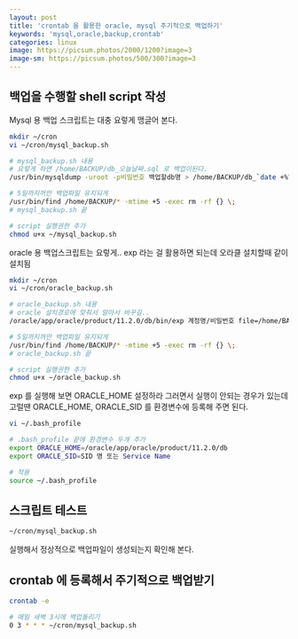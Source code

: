 ```yaml
---
layout: post
title: 'crontab 을 활용한 oracle, mysql 주기적으로 백업하기'
keywords: 'mysql,oracle,backup,crontab'
categories: linux
image: https://picsum.photos/2000/1200?image=3
image-sm: https://picsum.photos/500/300?image=3
---
```


## 백업을 수행할 shell script 작성

Mysql 용 백업 스크립트는 대충 요렇게 맹글어 본다.

```bash
mkdir ~/cron
vi ~/cron/mysql_backup.sh

# mysql_backup.sh 내용
# 요렇게 하면 /home/BACKUP/db_오늘날짜.sql 로 백업이된다.
/usr/bin/mysqldump -uroot -p비밀번호 백업할db명 > /home/BACKUP/db_`date +%Y%m%d`.sql

# 5일까지꺼만 백업파일 유지되게
/usr/bin/find /home/BACKUP/* -mtime +5 -exec rm -rf {} \;
# mysql_backup.sh 끝

# script 실행권한 추가
chmod u+x ~/mysql_backup.sh
```

oracle 용 백업스크립트는 요렇게.. exp 라는 걸 활용하면 되는데 오라클 설치할때 같이 설치됨

```bash
mkdir ~/cron
vi ~/cron/oracle_backup.sh

# oracle_backup.sh 내용
# oracle 설치경로에 맞춰서 알아서 바꾸길..
/oracle/app/oracle/product/11.2.0/db/bin/exp 계정명/비밀번호 file=/home/BACKUP/db_`date +%Y%m%d`.dmp log=/home/BACKUP/backup.log

# 5일까지꺼만 백업파일 유지되게
/usr/bin/find /home/BACKUP/* -mtime +5 -exec rm -rf {} \;
# oracle_backup.sh 끝

# script 실행권한 추가
chmod u+x ~/oracle_backup.sh
```

exp 를 실행해 보면 ORACLE_HOME 설정하라 그러면서 실행이 안되는 경우가 있는데 고럴땐 ORACLE_HOME, ORACLE_SID 를 환경변수에 등록해 주면 된다.

```bash
vi ~/.bash_profile

# .bash_profile 끝에 환경변수 두개 추가
export ORACLE_HOME=/oracle/app/oracle/product/11.2.0/db
export ORACLE_SID=SID 명 또는 Service Name

# 적용
source ~/.bash_profile
```

<ins class="adsbygoogle"
     style="display:block; text-align:center;"
     data-ad-layout="in-article"
     data-ad-format="fluid"
     data-ad-client="ca-pub-7073298118440059"
     data-ad-slot="8400970402"></ins>

<script>
     (adsbygoogle = window.adsbygoogle || []).push({});
</script>

## 스크립트 테스트

```bash
~/cron/mysql_backup.sh
```

실행해서 정상적으로 백업파일이 생성되는지 확인해 본다.

## crontab 에 등록해서 주기적으로 백업받기

```bash
crontab -e

# 매일 새벽 3시에 백업돌리기
0 3 * * * ~/cron/mysql_backup.sh
```
